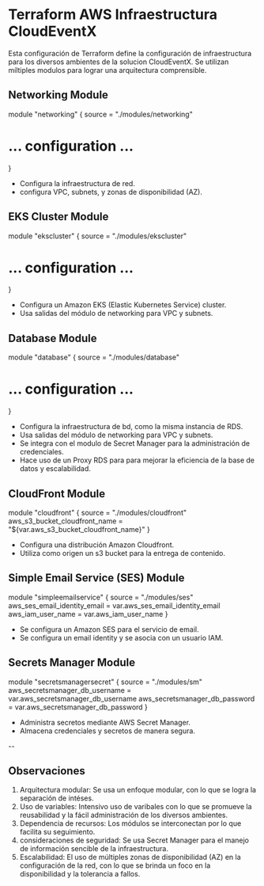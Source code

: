 # Terraform AWS Infraestructura CloudEventX

Esta configuración de Terraform define la configuración de infraestructura para los diversos ambientes de la solucion CloudEventX. Se utilizan míltiples modulos para lograr una arquitectura comprensible. 

## Networking Module
module "networking" {
  source = "./modules/networking"
  # ... configuration ...
}

- Configura la infraestructura de red.
- configura VPC, subnets, y zonas de disponibilidad (AZ). 

## EKS Cluster Module
module "ekscluster" {
  source = "./modules/ekscluster"
  # ... configuration ...
}

- Configura un Amazon EKS (Elastic Kubernetes Service) cluster. 
- Usa salidas del módulo de networking para VPC y subnets. 

## Database Module 
module "database" {
  source = "./modules/database"
  # ... configuration ...
}

- Configura la infraestructura de bd, como la misma instancia de RDS. 
- Usa salidas del módulo de networking para VPC y subnets. 
- Se integra con el modulo de Secret Manager para la administración de credenciales. 
- Hace uso de un Proxy RDS para para mejorar la eficiencia de la base de datos y escalabilidad.   

## CloudFront Module
module "cloudfront" {
  source = "./modules/cloudfront"
  aws_s3_bucket_cloudfront_name = "${var.aws_s3_bucket_cloudfront_name}"
}

- Configura una distribución Amazon Cloudfront.
- Utiliza como origen un s3 bucket para la entrega de contenido. 

## Simple Email Service (SES) Module
module "simpleemailservice" {
  source = "./modules/ses"
  aws_ses_email_identity_email = var.aws_ses_email_identity_email
  aws_iam_user_name = var.aws_iam_user_name
}

- Se configura un Amazon SES para el servicio de email. 
- Se configura un email identity y se asocia con un usuario IAM.

## Secrets Manager Module
module "secretsmanagersecret" {
  source = "./modules/sm"
  aws_secretsmanager_db_username = var.aws_secretsmanager_db_username
  aws_secretsmanager_db_password = var.aws_secretsmanager_db_password
}

- Administra secretos mediante AWS Secret Manager. 
- Almacena credenciales y secretos de manera segura. 

-- 
## Observaciones 
1. Arquitectura modular: Se usa un enfoque modular, con lo que se logra la separación de intéses. 
2. Uso de variables: Intensivo uso de varibales con lo que se promueve la reusabilidad y la fácil administración de los diversos ambientes. 
3. Dependencia de recursos: Los módulos se interconectan por lo que facilita su seguimiento. 
4. consideraciones de seguridad: Se usa Secret Manager para el manejo de información sencible de la infraestructura. 
5. Escalabilidad: El uso de múltiples zonas de disponibilidad (AZ) en la configuración de la red, con lo que se brinda un foco en la disponibilidad y la tolerancia a fallos. 
